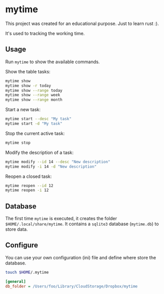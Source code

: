 # mytime

This project was created for an educational purpose. Just to learn rust :).

It's used to tracking the working time.


## Usage

Run `mytime` to show the available commands.

Show the table tasks:

```bash
mytime show
mytime show -r today
mytime show --range today
mytime show --range week
mytime show --range month
```

Start a new task:

```bash
mytime start --desc "My task"
mytime start -d "My task"
```

Stop the current active task:

```bash
mytime stop
```

Modify the description of a task:

```bash
mytime modify --id 14 --desc "New description"
mytime modify -i 14 -d "New description"
```

Reopen a closed task:

```bash
mytime reopen --id 12
mytime reopen -i 12
```

## Database

The first time `mytime` is executed, it creates the folder `$HOME/.local/share/mytime`. It contains a `sqlite3` database (`mytime.db`) to store data.

## Configure

You can use your own configuration (ini) file and define where store the database.

```bash
touch $HOME/.mytime
```

```ini
[general]
db_folder = /Users/foo/Library/CloudStorage/Dropbox/mytime

```


